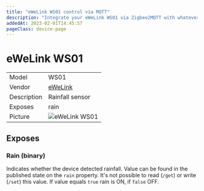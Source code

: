 ```yaml
---
title: "eWeLink WS01 control via MQTT"
description: "Integrate your eWeLink WS01 via Zigbee2MQTT with whatever smart home infrastructure you are using without the vendor's bridge or gateway."
addedAt: 2023-02-01T14:45:57
pageClass: device-page
---
```


<!-- !!!! -->
<!-- ATTENTION: This file is auto-generated through docgen! -->
<!-- You can only edit the "Notes"-Section between the two comment lines "Notes BEGIN" and "Notes END". -->
<!-- Do not use h1 or h2 heading within "## Notes"-Section. -->
<!-- !!!! -->

# eWeLink WS01

|     |     |
|-----|-----|
| Model | WS01  |
| Vendor  | [eWeLink](/supported-devices/#v=eWeLink)  |
| Description | Rainfall sensor |
| Exposes | rain |
| Picture | ![eWeLink WS01](https://www.zigbee2mqtt.io/images/devices/WS01.png) |


<!-- Notes BEGIN: You can edit here. Add "## Notes" headline if not already present. -->


<!-- Notes END: Do not edit below this line -->




## Exposes

### Rain (binary)
Indicates whether the device detected rainfall.
Value can be found in the published state on the `rain` property.
It's not possible to read (`/get`) or write (`/set`) this value.
If value equals `true` rain is ON, if `false` OFF.

